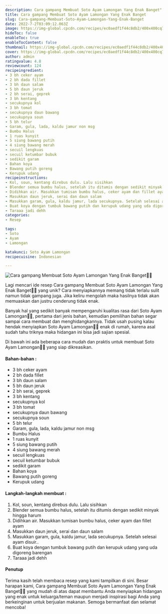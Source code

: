 ```yaml
---
description: Cara gampang Membuat Soto Ayam Lamongan Yang Enak Banget"
title: Cara gampang Membuat Soto Ayam Lamongan Yang Enak Banget
slug: Cara-gampang-Membuat-Soto-Ayam-Lamongan-Yang-Enak-Banget
date: 2022-7-2T03:09:12.063Z
image: https://img-global.cpcdn.com/recipes/ec0aedf1f44c8db2/400x400cq70/photo.jpg
hideToc: false
enableToc: true
enableTocContent: false
thumbnail: https://img-global.cpcdn.com/recipes/ec0aedf1f44c8db2/400x400cq70/photo.jpg
cover: https://img-global.cpcdn.com/recipes/ec0aedf1f44c8db2/400x400cq70/photo.jpg
author: admin
ratingvalue: 4.8
reviewcount: 124
recipeingredient:
- 3 bh ceker ayam
- 2 bh dada fillet
- 3 bh daun salam
- 5 bh daun jeruk
- 2 bh serai, geprek
- 3 bh kentang
- secukupnya kol
- 3 bh tomat
- secukupnya daun bawang
- secukupnya soun
- 5 bh telur
- Garam, gula, lada, kaldu jamur non msg
- Bumbu Halus
- 1 ruas kunyit
- 5 siung bawang putih
- 4 siung bawang merah
- secuil lengkuas
- secuil ketumbar bubuk
- sedikit garam
- Bahan koya
- Bawang putih goreng
- Kerupuk udang
recipeinstructions:
- Kol, soun, kentang direbus dulu. Lalu sisihkan
- Blender semua bumbu halus, setelah itu ditumis dengan sedikit minyak hingga harum
- Didihkan air. Masukkan tumisan bumbu halus, ceker ayam dan fillet ayam
- Masukkan daun jeruk, serai dan daun salam
- Masukkan garam, gula, kaldu jamur, lada secukupnya. Setelah selesai ayam disuir..
- Buat koya dengan tumbuk bawang putih dan kerupuk udang yang uda digoreng barengan
- Taraaa jadi dehh
categories:
- Resep

tags:
- Soto
- Ayam
- Lamongan

katakunci: Soto Ayam Lamongan
recipecuisine: Indonesian

---
```


![Cara gampang Membuat Soto Ayam Lamongan Yang Enak Banget👩‍🍳](https://img-global.cpcdn.com/recipes/ec0aedf1f44c8db2/400x400cq70/photo.jpg)

Lagi mencari ide resep Cara gampang Membuat Soto Ayam Lamongan Yang Enak Banget👩‍🍳 yang unik? Cara menyiapkannya memang tidak terlalu sulit namun tidak gampang juga. Jika keliru mengolah maka hasilnya tidak akan memuaskan dan justru cenderung tidak enak.

Banyak hal yang sedikit banyak mempengaruhi kualitas rasa dari Soto Ayam Lamongan👩‍🍳, pertama dari jenis bahan, kemudian pemilihan bahan segar sampai cara membuat dan menghidangkannya. Tidak usah pusing kalau hendak menyiapkan Soto Ayam Lamongan👩‍🍳 enak di rumah, karena asal sudah tahu triknya maka hidangan ini bisa jadi sajian spesial.

Di bawah ini ada beberapa cara mudah dan praktis untuk membuat Soto Ayam Lamongan👩‍🍳 yang siap dikreasikan.

<!--inarticleads1-->

#### Bahan-bahan :

- 3 bh ceker ayam
- 2 bh dada fillet
- 3 bh daun salam
- 5 bh daun jeruk
- 2 bh serai, geprek
- 3 bh kentang
- secukupnya kol
- 3 bh tomat
- secukupnya daun bawang
- secukupnya soun
- 5 bh telur
- Garam, gula, lada, kaldu jamur non msg
- Bumbu Halus
- 1 ruas kunyit
- 5 siung bawang putih
- 4 siung bawang merah
- secuil lengkuas
- secuil ketumbar bubuk
- sedikit garam
- Bahan koya
- Bawang putih goreng
- Kerupuk udang

<!--inarticleads2-->

#### Langkah-langkah membuat :

1. Kol, soun, kentang direbus dulu. Lalu sisihkan
1. Blender semua bumbu halus, setelah itu ditumis dengan sedikit minyak hingga harum
1. Didihkan air. Masukkan tumisan bumbu halus, ceker ayam dan fillet ayam
1. Masukkan daun jeruk, serai dan daun salam
1. Masukkan garam, gula, kaldu jamur, lada secukupnya. Setelah selesai ayam disuir..
1. Buat koya dengan tumbuk bawang putih dan kerupuk udang yang uda digoreng barengan
1. Taraaa jadi dehh

#### Penutup

Terima kasih telah membaca resep yang kami tampilkan di sini. Besar harapan kami, Cara gampang Membuat Soto Ayam Lamongan Yang Enak Banget👩‍🍳 yang mudah di atas dapat membantu Anda menyiapkan hidangan yang enak untuk keluarga/teman maupun menjadi inspirasi bagi Anda yang berkeinginan untuk berjualan makanan. Semoga bermanfaat dan selamat mencoba!